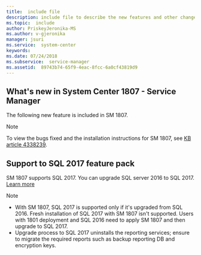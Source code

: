```yaml
---
title:  include file
description: include file to describe the new features and other changes in System Center 1807 - Service Manager.
ms.topic:  include
author: PriskeyJeronika-MS
ms.author: v-gjeronika
manager: jsuri
ms.service:  system-center
keywords:  
ms.date: 07/24/2018
ms.subservice:  service-manager
ms.assetid:  89743b74-65f9-4eac-8fcc-6a0cf43819d9
---
```


## What's new in System Center 1807 - Service Manager
The following new feature is included in SM 1807.

>[!NOTE]
> To view the bugs fixed and the installation instructions for SM 1807, see [KB article 4338239](https://support.microsoft.com/help/4338239).

## Support to SQL 2017 feature pack

SM 1807 supports SQL 2017. You can upgrade SQL server 2016 to SQL 2017.
[Learn more](../scsm/system-requirements.md)

> [!NOTE]
> - With SM 1807, SQL 2017 is supported only if it's upgraded from SQL 2016. Fresh installation of SQL 2017 with SM 1807 isn't supported. Users with 1801 deployment and SQL 2016 need to apply SM 1807 and then upgrade to SQL 2017.
> - Upgrade process to SQL 2017 uninstalls the reporting services; ensure to migrate the required reports such as backup reporting DB and encryption keys.

